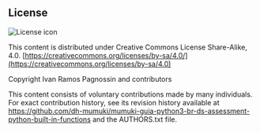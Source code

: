 ## License
![License icon](https://licensebuttons.net/l/by-sa/3.0/88x31.png)

This content is distributed under Creative Commons License Share-Alike, 4.0. [https://creativecommons.org/licenses/by-sa/4.0/](https://creativecommons.org/licenses/by-sa/4.0)

Copyright Ivan Ramos Pagnossin and contributors

This content consists of voluntary contributions made by many
individuals. For exact contribution history, see its revision history
available at https://github.com/dh-mumuki/mumuki-guia-python3-br-ds-assessment-python-built-in-functions and the AUTHORS.txt file.

